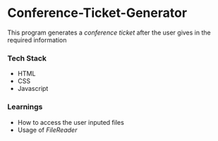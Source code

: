 # Conference-Ticket-Generator  

This program generates a *conference ticket* after the user gives in the required information

### Tech Stack 
- HTML 
- CSS 
- Javascript

### Learnings 
- How to access the user inputed files
- Usage of *FileReader*